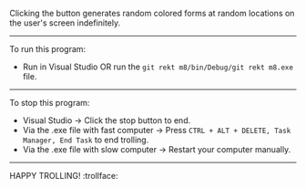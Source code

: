Clicking the button generates random colored forms at random locations on the user's screen indefinitely.

---

To run this program:
- Run in Visual Studio OR run the `git rekt m8/bin/Debug/git rekt m8.exe` file.

---

To stop this program:
- Visual Studio -> Click the stop button to end. 
- Via the .exe file with fast computer -> Press `CTRL + ALT + DELETE, Task Manager, End Task` to end trolling. 
- Via the .exe file with slow computer -> Restart your computer manually.

---

HAPPY TROLLING! :trollface:


